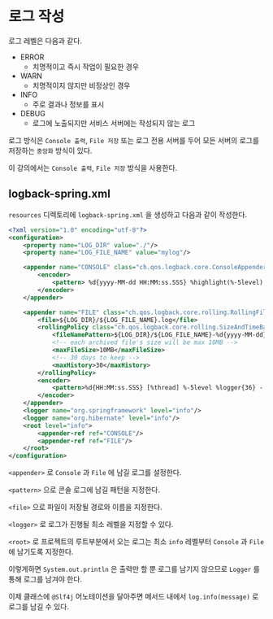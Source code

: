 # 로그 작성
로그 레벨은 다음과 같다.
- ERROR
    - 치명적이고 즉시 작업이 필요한 경우
- WARN
    - 치명적이지 않지만 비정상인 경우
- INFO
    - 주로 결과나 정보를 표시
- DEBUG
    - 로그에 노출되지만 서비스 서버에는 작성되지 않는 로그

로그 방식은 `Console 출력`, `File 저장` 또는 로그 전용 서버를 두어 모든 서버의 로그를 저장하는 `중앙화` 방식이 있다.

이 강의에서는 `Console 출력`, `File 저장` 방식을 사용한다.

## logback-spring.xml
`resources` 디렉토리에 `logback-spring.xml` 을 생성하고 다음과 같이 작성한다.

```xml
<?xml version="1.0" encoding="utf-8"?>
<configuration>
    <property name="LOG_DIR" value="./"/>
    <property name="LOG_FILE_NAME" value="mylog"/>

    <appender name="CONSOLE" class="ch.qos.logback.core.ConsoleAppender">
        <encoder>
            <pattern> %d{yyyy-MM-dd HH:MM:ss.SSS} %highlight(%-5level) %magenta(%-4relative) --- [ %thread{10} ] %cyan(%logger{20}) : %msg%n </pattern>
        </encoder>
    </appender>

    <appender name="FILE" class="ch.qos.logback.core.rolling.RollingFileAppender">
        <file>${LOG_DIR}/${LOG_FILE_NAME}.log</file>
        <rollingPolicy class="ch.qos.logback.core.rolling.SizeAndTimeBasedRollingPolicy">
            <fileNamePattern>${LOG_DIR}/${LOG_FILE_NAME}-%d{yyyy-MM-dd}.%i.log.gz</fileNamePattern>
            <!-- each archived file's size will be max 10MB -->
            <maxFileSize>10MB</maxFileSize>
            <!-- 30 days to keep -->
            <maxHistory>30</maxHistory>
        </rollingPolicy>
        <encoder>
            <pattern>%d{HH:MM:ss.SSS} [%thread] %-5level %logger{36} - %msg%n</pattern>
        </encoder>
    </appender>
    <logger name="org.springframework" level="info"/>
    <logger name="org.hibernate" level="info"/>
    <root level="info">
        <appender-ref ref="CONSOLE"/>
        <appender-ref ref="FILE"/>
    </root>
</configuration>
```

`<appender>` 로 `Console` 과 `File` 에 남길 로그를 설정한다.

`<pattern>` 으로 콘솔 로그에 남길 패턴을 지정한다.

`<file>` 으로 파일이 저장될 경로와 이름을 지정한다.

`<logger>` 로 로그가 진행될 최소 레벨을 지정할 수 있다.

`<root>` 로 프로젝트의 루트부분에서 오는 로그는 최소 `info` 레벨부터 `Console` 과 `File` 에 남기도록 지정한다.

이렇게하면 `System.out.println` 은 출력만 할 뿐 로그를 남기지 않으므로 `Logger` 를 통해 로그를 남겨야 한다.

이제 클래스에 `@Slf4j` 어노테이션을 달아주면 메서드 내에서 `log.info(message)` 로 로그를 남길 수 있다.